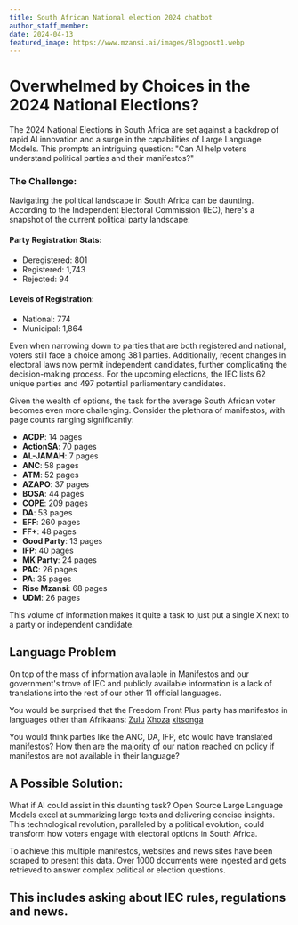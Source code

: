 ```yaml
---
title: South African National election 2024 chatbot
author_staff_member:
date: 2024-04-13
featured_image: https://www.mzansi.ai/images/Blogpost1.webp
---
```

# Overwhelmed by Choices in the 2024 National Elections?

The 2024 National Elections in South Africa are set against a backdrop of rapid AI innovation and a surge in the capabilities of Large Language Models. This prompts an intriguing question: "Can AI help voters understand political parties and their manifestos?"

### The Challenge:
Navigating the political landscape in South Africa can be daunting. According to the Independent Electoral Commission (IEC), here's a snapshot of the current political party landscape:

#### Party Registration Stats:
- Deregistered: 801
- Registered: 1,743
- Rejected: 94

#### Levels of Registration:
- National: 774
- Municipal: 1,864

Even when narrowing down to parties that are both registered and national, voters still face a choice among 381 parties. Additionally, recent changes in electoral laws now permit independent candidates, further complicating the decision-making process. For the upcoming elections, the IEC lists 62 unique parties and 497 potential parliamentary candidates.

Given the wealth of options, the task for the average South African voter becomes even more challenging. Consider the plethora of manifestos, with page counts ranging significantly:
- **ACDP**: 14 pages
- **ActionSA**: 70 pages
- **AL-JAMAH**: 7 pages
- **ANC**: 58 pages
- **ATM**: 52 pages
- **AZAPO**: 37 pages
- **BOSA**: 44 pages
- **COPE**: 209 pages
- **DA**: 53 pages
- **EFF**: 260 pages
- **FF+**: 48 pages
- **Good Party**: 13 pages
- **IFP**: 40 pages
- **MK Party**: 24 pages
- **PAC**: 26 pages
- **PA**: 35 pages
- **Rise Mzansi**: 68 pages
- **UDM**: 26 pages

This volume of information makes it quite a task to just put a single X next to a party or independent candidate.

## Language Problem
On top of the mass of information available in Manifestos and our government's trove of IEC and publicly available information is a lack of translations into the rest of our other 11 official languages.

You would be surprised that the Freedom Front Plus party has manifestos in languages other than Afrikaans: 
[Zulu](https://www.vfplus.org.za/manifesto-zulu/)
[Xhoza](https://www.vfplus.org.za/manifesto-2024-xhosa/)
[xitsonga](https://www.vfplus.org.za/manifesto-xitsonga/)

You would think parties like the ANC, DA, IFP, etc would have translated manifestos? How then are the majority of our nation reached on policy if manifestos are not available in their language?


## A Possible Solution:
What if AI could assist in this daunting task? Open Source Large Language Models excel at summarizing large texts and delivering concise insights. This technological revolution, paralleled by a political evolution, could transform how voters engage with electoral options in South Africa.

To achieve this multiple manifestos, websites and news sites have been scraped to present this data. Over 1000 documents were ingested and gets retrieved to answer complex political or election questions.

This includes asking about IEC rules, regulations and news.
---